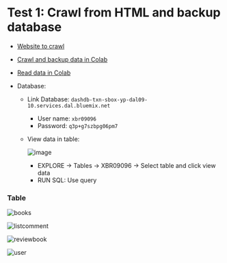 
# Test 1: Crawl from HTML and backup database

* [Website to crawl](https://www.goodreads.com/author/list/4634532.Nguy_n_Nh_t_nh?page=1&per_page=30)

* [Crawl and backup data in Colab](https://colab.research.google.com/drive/1Ga33mdqsrGbgpAoBNztJa069U7E6GZSo?usp=sharing)

* [Read data in Colab](https://colab.research.google.com/drive/1dJmfMnWAhs1lqENv3KwhwVYxcQt5rLkB?usp=sharing)

* Database:
  + Link Database: `dashdb-txn-sbox-yp-dal09-10.services.dal.bluemix.net`
      - User name: `xbr09096`
      - Password: `q3p+g7szbpg06pm7`
  + View data in table:
  
    ![image](https://user-images.githubusercontent.com/47073675/90973466-829fb000-e54c-11ea-8077-52750446776d.png)
    + EXPLORE -> Tables -> XBR09096 -> Select table and click view data
    + RUN SQL: Use query

### Table

![books](https://user-images.githubusercontent.com/47073675/90618861-bc19a800-e23a-11ea-8b01-f019df0e3f25.JPG)


![listcomment](https://user-images.githubusercontent.com/47073675/90618951-d81d4980-e23a-11ea-92ad-62a37295c43e.JPG)


![reviewbook](https://user-images.githubusercontent.com/47073675/90618957-d9e70d00-e23a-11ea-8e31-a0554b046868.JPG)


![user](https://user-images.githubusercontent.com/47073675/90618959-d9e70d00-e23a-11ea-81c4-adc2fd50fdcf.JPG)
